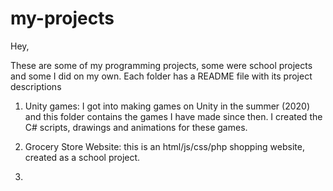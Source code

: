 # my-projects

Hey,

These are some of my programming projects, some were school projects and some I did on my own. 
Each folder has a README file with its project descriptions

1) Unity games: I got into making games on Unity in the summer (2020) and this folder contains the games I have made since then. I created the C# scripts, drawings and animations for these games.

2) Grocery Store Website:  this is an html/js/css/php shopping website, created as a school project.

3)
